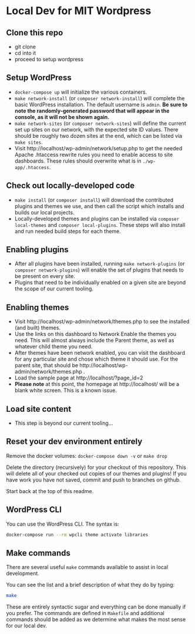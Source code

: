 # Local Dev for MIT Wordpress

## Clone this repo

- git clone
- cd into it
- proceed to setup wordpress

## Setup WordPress

- `docker-compose up` will initialize the various containers.
- `make network-install` (or `composer network-install`) will complete the basic WordPress installation. The default username is `admin`. **Be sure to note the randomly-generated password that will appear in the console, as it will not be shown again.**
- `make network-sites` (or `composer network-sites`) will define the current set up sites on our network, with the expected site ID values. There should be roughly two dozen sites at the end, which can be listed via `make sites`.
- Visit http://localhost/wp-admin/network/setup.php to get the needed Apache .htaccess rewrite rules you need to enable access to site dashboards. These rules should overwrite what is in `./wp-app/.htaccess`.

## Check out locally-developed code

- `make install` (or `composer install`) will download the contributed plugins and themes we use, and then call the script which installs and builds our local projects.
- Locally-developed themes and plugins can be installed via `composer local-themes` and `composer local-plugins`. These steps will also install and run needed build steps for each theme.

## Enabling plugins

- After all plugins have been installed, running `make network-plugins` (or `composer network-plugins`) will enable the set of plugins that needs to be present on every site.
- Plugins that need to be individually enabled on a given site are beyond the scope of our current tooling.

## Enabling themes

- Visit http://localhost/wp-admin/network/themes.php to see the installed (and built) themes.
- Use the links on this dashboard to Network Enable the themes you need. This will almost always include the Parent theme, as well as whatever child theme you need.
- After themes have been network enabled, you can visit the dashboard for any particular site and chose which theme it should use. For the parent site, that should be http://localhost/wp-admin/network/themes.php .
- Load the sample page at http://localhost/?page_id=2
- **Please note** at this point, the homepage at http://localhost/ will be a blank white screen. This is a known issue.

## Load site content

- This step is beyond our current tooling...

## Reset your dev environment entirely

Remove the docker volumes:
`docker-compose down -v` or `make drop`

Delete the directory (recursively) for your checkout of this repository. This
will delete all of your checked out copies of our themes and plugins! If you
have work you have not saved, commit and push to branches on github.

Start back at the top of this readme.

## WordPress CLI

You can use the WordPress CLI. The syntax is:

```bash
docker-compose run --rm wpcli theme activate libraries
```

## Make commands

There are several useful `make` commands available to assist in local
development.

You can see the list and a brief description of what they do by typing:

```bash
make
```

These are entirely syntactic sugar and everything can be done manually if you
prefer. The commands are defined in `Makefile` and additional commands should
be added as we determine what makes the most sense for our local dev.
